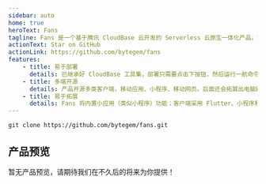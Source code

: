 ```yaml
---
sidebar: auto
home: true
heroText: Fans
tagline: Fans 是一个基于腾讯 CloudBase 云开发的 Serverless 云原生一体化产品，针对社交领域的核心产品设计，简易化部署、多端构建、富于拓展！助力社交产品新发展
actionText: Star on GitHub
actionLink: https://github.com/bytegem/fans
features:
    - title: 易于部署
      details: 已继承好 CloudBase 工具集，部署只需要点击下按钮，然后运行一航命令即可轻松部署。采用云函数模拟 Http 方式，你甚至可以不依赖云函数技术，直接部署在自己服务器上。
    - title: 多端开源
      details: 产品开源多类客户端，移动应用、小程序、移动网页。后面还会拓展出电脑网页、桌面客户端甚至 CLI 客户端，满足你对不同推广人群的需要。
    - title: 易于拓展
      details: Fans 将内置小应用（类似小程序）功能；客户端采用 Flutter、小程序和网页采用 Taro.js、业务接口采用 Nest.js 你可以使用简单的技术就可以丰富你的产品。
---
```


```
git clone https://github.com/bytegem/fans.git
```

## 产品预览

暂无产品预览，请期待我们在不久后的将来为你提供！

